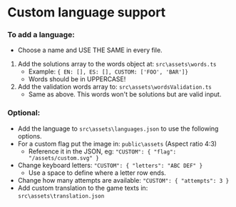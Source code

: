 # Custom language support

### To add a language:

- Choose a name and USE THE SAME in every file.

1. Add the solutions array to the words object at: `src\assets\words.ts`
   - Example: `{ EN: [], ES: [], CUSTOM: ['FOO', 'BAR']}`
   - Words should be in UPPERCASE!
2. Add the validation words array to: `src\assets\wordsValidation.ts`
   - Same as above. This words won't be solutions but are valid input.

### Optional:

- Add the language to `src\assets\languages.json` to use the following options.
- For a custom flag put the image in: `public\assets` (Aspect ratio 4:3)
  - Reference it in the JSON, eg: `"CUSTOM": { "flag": "/assets/custom.svg" }`
- Change keyboard letters: `"CUSTOM": { "letters": "ABC DEF" }`
  - Use a space to define where a letter row ends.
- Change how many attempts are available: `"CUSTOM": { "attempts": 3 }`
- Add custom translation to the game texts in: `src\assets\translation.json`
